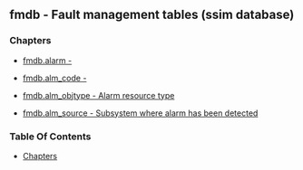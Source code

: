 ## fmdb - Fault management tables (ssim database)


### Chapters
<a href="#chapters"></a>

<!-- TOC_BEG AUTO -->
* [fmdb.alarm -](/txt/ssimdb/fmdb/alarm.md)

* [fmdb.alm_code -](/txt/ssimdb/fmdb/alm_code.md)

* [fmdb.alm_objtype - Alarm resource type](/txt/ssimdb/fmdb/alm_objtype.md)

* [fmdb.alm_source - Subsystem where alarm has been detected](/txt/ssimdb/fmdb/alm_source.md)

<!-- TOC_END AUTO -->

### Table Of Contents
<a href="#table-of-contents"></a>
* [Chapters](#chapters)

